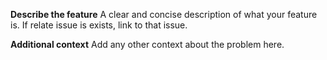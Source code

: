 **Describe the feature**
A clear and concise description of what your feature is.
If relate issue is exists, link to that issue.

**Additional context**
Add any other context about the problem here.

